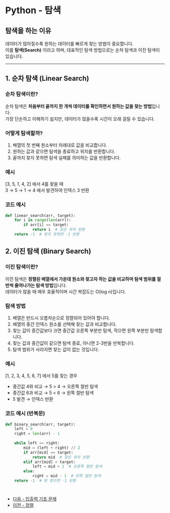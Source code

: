 # Python - 탐색

## 탐색을 하는 이유

데이터가 많아질수록 원하는 데이터를 빠르게 찾는 방법이 중요합니다.  
이를 **탐색(Search)** 이라고 하며, 대표적인 탐색 방법으로는 순차 탐색과 이진 탐색이 있습니다.

---

## 1. 순차 탐색 (Linear Search)

### 순차 탐색이란?

순차 탐색은 **처음부터 끝까지 한 개씩 데이터를 확인하면서 원하는 값을 찾는 방법**입니다.  
가장 단순하고 이해하기 쉽지만, 데이터가 많을수록 시간이 오래 걸릴 수 있습니다.

### 어떻게 탐색할까?

1. 배열의 첫 번째 원소부터 차례대로 값을 비교합니다.
2. 원하는 값과 같으면 탐색을 종료하고 위치를 반환합니다.
3. 끝까지 찾지 못하면 탐색 실패를 의미하는 값을 반환합니다.

### 예시

[3, 5, 1, 4, 2] 에서 4를 찾을 때  
3 → 5 → 1 → 4 에서 발견하여 인덱스 3 반환

### 코드 예시

```python
def linear_search(arr, target):
    for i in range(len(arr)):
        if arr[i] == target:
            return i  # 찾은 위치 반환
    return -1  # 찾지 못하면 -1 반환
```

## 2. 이진 탐색 (Binary Search)

### 이진 탐색이란?

이진 탐색은 **정렬된 배열에서 가운데 원소와 찾고자 하는 값을 비교하며 탐색 범위를 절반씩 줄여나가는 탐색 방법**입니다.  
데이터가 많을 때 매우 효율적이며 시간 복잡도는 O(log n)입니다.

### 탐색 방법

1. 배열은 반드시 오름차순으로 정렬되어 있어야 합니다.
2. 배열의 중간 인덱스 원소를 선택해 찾는 값과 비교합니다.
3. 찾는 값이 중간값보다 크면 중간값 오른쪽 부분만 탐색, 작으면 왼쪽 부분만 탐색합니다.
4. 찾는 값과 중간값이 같으면 탐색 종료, 아니면 2-3번을 반복합니다.
5. 탐색 범위가 사라지면 찾는 값이 없는 것입니다.

### 예시

[1, 2, 3, 4, 5, 6, 7] 에서 5를 찾는 경우

- 중간값 4와 비교 → 5 > 4 → 오른쪽 절반 탐색
- 중간값 6과 비교 → 5 < 6 → 왼쪽 절반 탐색
- 5 발견 → 인덱스 반환

### 코드 예시 (반복문)

```python
def binary_search(arr, target):
    left = 0
    right = len(arr) - 1
    
    while left <= right:
        mid = (left + right) // 2
        if arr[mid] == target:
            return mid  # 찾은 위치 반환
        elif arr[mid] < target:
            left = mid + 1  # 오른쪽 절반 탐색
        else:
            right = mid - 1  # 왼쪽 절반 탐색
    return -1  # 못 찾으면 -1 반환
```
#

- [다음 - 입출력 기초 문제](./basic-io-test)
- [이전 - 정렬](./array)